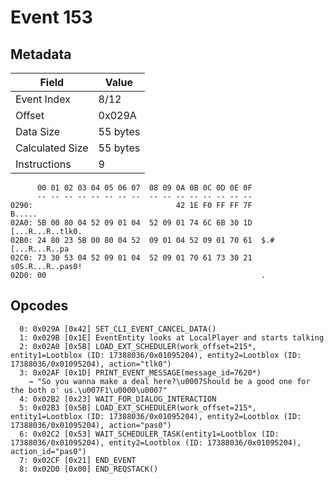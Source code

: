 # Event 153

## Metadata

| Field           | Value    |
|-----------------|----------|
| Event Index     | 8/12     |
| Offset          | 0x029A   |
| Data Size       | 55 bytes |
| Calculated Size | 55 bytes |
| Instructions    | 9        |

```
      00 01 02 03 04 05 06 07  08 09 0A 0B 0C 0D 0E 0F
      -- -- -- -- -- -- -- --  -- -- -- -- -- -- -- --
0290:                                42 1E F0 FF FF 7F            B.....
02A0: 5B 00 80 04 52 09 01 04  52 09 01 74 6C 6B 30 1D  [...R...R..tlk0.
02B0: 24 80 23 5B 00 80 04 52  09 01 04 52 09 01 70 61  $.#[...R...R..pa
02C0: 73 30 53 04 52 09 01 04  52 09 01 70 61 73 30 21  s0S.R...R..pas0!
02D0: 00                                                .               
```

## Opcodes

```
  0: 0x029A [0x42] SET_CLI_EVENT_CANCEL_DATA()
  1: 0x029B [0x1E] EventEntity looks at LocalPlayer and starts talking
  2: 0x02A0 [0x5B] LOAD_EXT_SCHEDULER(work_offset=215*, entity1=Lootblox (ID: 17388036/0x01095204), entity2=Lootblox (ID: 17388036/0x01095204), action="tlk0")
  3: 0x02AF [0x1D] PRINT_EVENT_MESSAGE(message_id=7620*)
    → "So you wanna make a deal here?\u0007Should be a good one for the both o' us.\u007F1\u0000\u0007"
  4: 0x02B2 [0x23] WAIT_FOR_DIALOG_INTERACTION
  5: 0x02B3 [0x5B] LOAD_EXT_SCHEDULER(work_offset=215*, entity1=Lootblox (ID: 17388036/0x01095204), entity2=Lootblox (ID: 17388036/0x01095204), action="pas0")
  6: 0x02C2 [0x53] WAIT_SCHEDULER_TASK(entity1=Lootblox (ID: 17388036/0x01095204), entity2=Lootblox (ID: 17388036/0x01095204), action_id="pas0")
  7: 0x02CF [0x21] END_EVENT
  8: 0x02D0 [0x00] END_REQSTACK()
```
